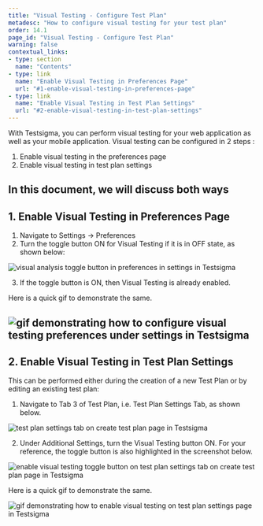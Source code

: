 ```yaml
---
title: "Visual Testing - Configure Test Plan"
metadesc: "How to configure visual testing for your test plan"
order: 14.1
page_id: "Visual Testing - Configure Test Plan"
warning: false
contextual_links:
- type: section
  name: "Contents"
- type: link
  name: "Enable Visual Testing in Preferences Page"
  url: "#1-enable-visual-testing-in-preferences-page"
- type: link
  name: "Enable Visual Testing in Test Plan Settings"
  url: "#2-enable-visual-testing-in-test-plan-settings" 
---
```


With Testsigma, you can perform visual testing for your web application as well as your mobile application. Visual testing can be configured in 2 steps :

  1. Enable visual testing in the preferences page
  2. Enable visual testing in test plan settings

In this document, we will discuss both ways
---

## **1. Enable Visual Testing in Preferences Page**

  1. Navigate to Settings → Preferences
  2. Turn the toggle button ON for Visual Testing if it is in OFF state, as shown below:

![visual analysis toggle button in preferences in settings in Testsigma](https://docs.testsigma.com/images/configure-test-plan/visual-analysic-toggle-button-preferences-settings-testsigma.png)

   3. If the toggle button is ON, then Visual Testing is already enabled.

Here is a quick gif to demonstrate the same.

![gif demonstrating how to configure visual testing preferences under settings in Testsigma](https://docs.testsigma.com/images/configure-test-plan/gif-configure-visual-testing-in-preferences-settings-testsigma.gif)
---

## **2. Enable Visual Testing in Test Plan Settings** 

This can be performed either during the creation of a new Test Plan or by editing an existing test plan:

  1. Navigate to Tab 3 of Test Plan, i.e. Test Plan Settings Tab, as shown below.

  ![test plan settings tab on create test plan page in Testsigma](https://docs.testsigma.com/images/configure-test-plan/test-plan-settings-tab-create-test-plan-page-testsigma.png)

  2. Under Additional Settings, turn the Visual Testing button ON. For your reference, the toggle button is also highlighted in the screenshot below.

  ![enable visual testing toggle button on test plan settings tab on create test plan page in Testsigma](https://docs.testsigma.com/images/configure-test-plan/enable-visual-testing-toggle-button-test-plan-settings-tab-create-test-plan-page-testsigma.png)

  Here is a quick gif to demonstrate the same.

  ![gif demonstrating how to enable visual testing on test plan settings page in Testsigma](https://docs.testsigma.com/images/configure-test-plan/gif-enable-visualt-testing-test-plan-settings-testsigma.gif)

  